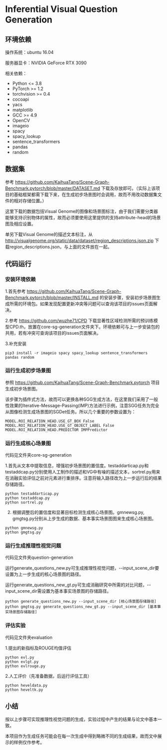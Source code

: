 # Inferential Visual Question Generation

## 环境依赖

操作系统：ubuntu 16.04

服务器显卡：NVIDIA GeForce RTX 3090

相关依赖：

- Python <= 3.8
- PyTorch >= 1.2
- torchvision >= 0.4
- cocoapi
- yacs
- matplotlib
- GCC >= 4.9
- OpenCV
- imageio
- spacy
- spacy_lookup
- sentence_transformers
- pandas
- random

## 数据集

参考 https://github.com/KaihuaTang/Scene-Graph-Benchmark.pytorch/blob/master/DATASET.md 下载及存放即可。（实际上该项目的基础框架都需下载下来，在生成初步场景图时会调用，故而不用改动数据集文件的相对存储位置。）

这里下载的数据包括Visual Genome的图像和场景图标注，由于我们需要分类器能够支持识别物体的属性，故而必须要使用这里提供的支持attribute-head的场景图及相应设置。

单另下载Visual Genome的描述文本标注，从 http://visualgenome.org/static/data/dataset/region_descriptions.json.zip 下载region_descriptions.json，与上面的文件放在一起。

## 代码运行

### 安装环境依赖

1.首先参考 https://github.com/KaihuaTang/Scene-Graph-Benchmark.pytorch/blob/master/INSTALL.md 的安装步骤，安装初步场景图生成所需的环境包。如果发现配置更新冲突等问题可以查询该项目的issues页面解决。

2.参考 https://github.com/wuzhe71/CPD 下载显著性区域检测所需的预训练模型CPD.th，放置在core-sg-generation文件夹下。环境依赖可与上一步安装包的共用，若有冲突可查询该项目的issues页面解决。

3.补充安装
```
pip3 install -r imageio spacy spacy_lookup sentence_transformers pandas random
```

### 运行生成初步场景图

参照 https://github.com/KaihuaTang/Scene-Graph-Benchmark.pytorch 项目生成初步场景图。

该步骤为插件式方法，故而可以更换各种SGG生成方法，在这里我们采用了一般性效果的Iterative-Message-Passing(IMP)方法进行示例，注意SGG任务为完全从图像检测生成场景图的SGDet任务。所以几个重要的参数设置为：
```
MODEL.ROI_RELATION_HEAD.USE_GT_BOX False
MODEL.ROI_RELATION_HEAD.USE_GT_OBJECT_LABEL False
MODEL.ROI_RELATION_HEAD.PREDICTOR IMPPredictor
```

### 运行生成核心场景图

代码见文件夹core-sg-generation

1.首先从文本中提取信息，增强初步场景图的置信度。testaddarticap.py和testaddcap.py分别使用人工制作的描述和VG中有噪的描述文本，sortrel.py用来在消融实验评估之前对元素进行重排序。注意将输入路径改为上一步运行后的结果存储路径。
```
python testaddarticap.py
python testaddcap.py
python sortrel.py
```

2. 根据调整后的置信度和显著目标检测生成核心场景图。gmnewsg.py, gmgtsg.py分别从上步生成的数据、基本事实场景图图来生成核心场景图。
```
python gmnewsg.py
python gmgtsg.py
```


### 运行生成推理性视觉问题

代码见文件夹question-generation

运行generate_questions_new.py可生成推理性视觉问题，--input_scene_dir要设置为上一步生成的核心场景图的路径。

运行generate_questions_new_gt.py可生成消融研究中所需的对比问题，--input_scene_dir需设置为基本事实场景图的存储路径。
```
python generate_questions_new.py --input_scene_dir [核心场景图存储路径]
python gmgtsg.py generate_questions_new_gt.py --input_scene_dir [基本事实场景图存储路径]
```

### 评估实验

代码见文件夹evaluation

1.提出的新指标及ROUGE均值评估
```
python evl.py
python evlgt.py
python evlrouge.py
```

2.人工评价（先准备数据，后运行评估工具）
```
python heveldata.py
python heveltk.py
```

## 小结

按以上步骤可实现推理性视觉问题的生成，实验过程中产生的结果与论文中基本一致。

本项目作为生成任务可能会在每一次生成中得到略微不同的生成结果，故而文中展示的样例仅作参考。